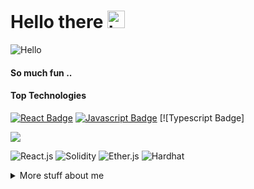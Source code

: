 # Hello there <img src="https://user-images.githubusercontent.com/1303154/88677602-1635ba80-d120-11ea-84d8-d263ba5fc3c0.gif" width="28px" alt="hi">


![Hello](https://media.giphy.com/media/FBeSx3itXlUQw/giphy.gif)

#### So much fun ..

#### Top Technologies

[![React Badge](https://img.shields.io/badge/-React-61DBFB?style=for-the-badge&labelColor=black&logo=react&logoColor=61DBFB)](#) [![Javascript Badge](https://img.shields.io/badge/-Javascript-F0DB4F?style=for-the-badge&labelColor=black&logo=javascript&logoColor=F0DB4F)](#) [![Typescript Badge]

<img src="https://yata-apix-a9caea66-ad78-425f-aa08-e292558ebb65.lss.locawebcorp.com.br/b7c7dbff38ae4f419c94ce8d2254b9d9.png"> 

![React.js](https://img.shields.io/badge/REACT.JS-lightgrey)
![Solidity](https://img.shields.io/badge/SOLIDITY-lightgrey)
![Ether.js](https://img.shields.io/badge/ETHERS.JS-lightgrey)
![Hardhat](https://img.shields.io/badge/HARDHAT-lightgrey)

<details>
<summary>
  More stuff about me
</summary>

<br >

Project Manager, self-taught Blockchain Developer 🚀 and full-time adventure seeker. Thanks for visiting and I'd love to [![Linkedin Badge](https://img.shields.io/badge/-CONNECT-0e76a8?style=flat&labelColor=0e76a8&logo=linkedin&logoColor=white)](https://www.linkedin.com/in/matisseacheen4/)



<img src="https://yata-apix-a9caea66-ad78-425f-aa08-e292558ebb65.lss.locawebcorp.com.br/b7c7dbff38ae4f419c94ce8d2254b9d9.png"> 
